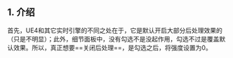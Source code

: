 ## 1. 介绍

首先，UE4和其它实时引擎的不同之处在于，它是默认开启大部分后处理效果的（只是不明显）；此外，细节面板中，没有勾选不是没起作用，勾选不过是覆盖默认效果。所以，真正想要==关闭后处理==，是勾选之后，将强度设置为0。